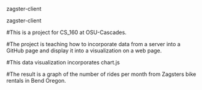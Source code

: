zagster-client

zagster-client

#This is a project for CS_160 at OSU-Cascades.

#The project is teaching how to incorporate data from a server into a GitHub page and display it into a visualization on a web page. 

#This data visualization incorporates chart.js

#The result is a graph of the number of rides per month from Zagsters bike rentals in Bend Oregon. 

